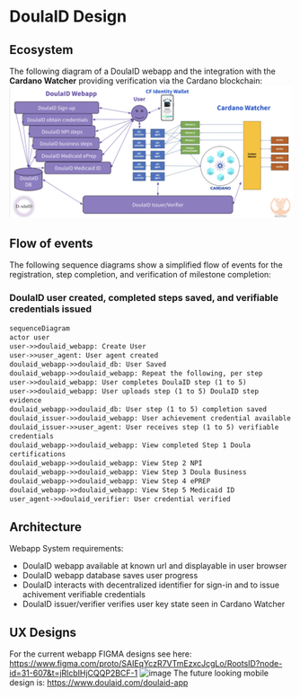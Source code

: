 # DoulaID Design

## Ecosystem
The following diagram of a DoulaID webapp and the integration with the **Cardano Watcher** providing verification via the Cardano blockchain:
![Ecosystem](DoulaID_Ecosystem.png)

## Flow of events
The following sequence diagrams show a simplified flow of events for the registration, step completion, and verification of milestone completion:

### DoulaID user created, completed steps saved, and verifiable credentials issued
```mermaid
sequenceDiagram
actor user
user->>doulaid_webapp: Create User
user->>user_agent: User agent created
doulaid_webapp->>doulaid_db: User Saved
doulaid_webapp->>doulaid_webapp: Repeat the following, per step
user->>doulaid_webapp: User completes DoulaID step (1 to 5)
user->>doulaid_webapp: User uploads step (1 to 5) DoulaID step evidence
doulaid_webapp->>doulaid_db: User step (1 to 5) completion saved
doulaid_issuer->>doulaid_webapp: User achievement credential available
doulaid_issuer->>user_agent: User receives step (1 to 5) verifiable credentials
doulaid_webapp->>doulaid_webapp: View completed Step 1 Doula certifications
doulaid_webapp->>doulaid_webapp: View Step 2 NPI
doulaid_webapp->>doulaid_webapp: View Step 3 Doula Business
doulaid_webapp->>doulaid_webapp: View Step 4 ePREP
doulaid_webapp->>doulaid_webapp: View Step 5 Medicaid ID
user_agent->>doulaid_verifier: User credential verified
```

## Architecture
Webapp System requirements:
* DoulaID webapp available at known url and displayable in user browser
* DoulaID webapp database saves user progress
* DoulaID interacts with decentralized identifier for sign-in and to issue achivement verifiable credentials 
* DoulaID issuer/verifier verifies user key state seen in Cardano Watcher

## UX Designs
For the current webapp FIGMA designs see here: https://www.figma.com/proto/SAIEqYczR7VTmEzxcJcgLo/RootsID?node-id=31-607&t=jRlcbIHjCQQP2BCF-1
<img width="1417" alt="image" src="https://github.com/user-attachments/assets/92dfea41-4bbe-4b13-bc46-a9459b2f8d23">
The future looking mobile design is:
https://www.doulaid.com/doulaid-app
